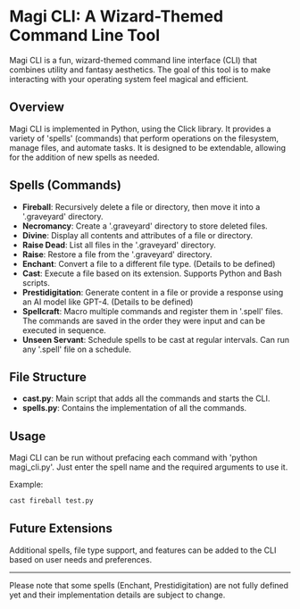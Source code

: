# Magi CLI: A Wizard-Themed Command Line Tool 

Magi CLI is a fun, wizard-themed command line interface (CLI) that combines utility and fantasy aesthetics. The goal of this tool is to make interacting with your operating system feel magical and efficient.

## Overview

Magi CLI is implemented in Python, using the Click library. It provides a variety of 'spells' (commands) that perform operations on the filesystem, manage files, and automate tasks. It is designed to be extendable, allowing for the addition of new spells as needed.

## Spells (Commands)

- **Fireball**: Recursively delete a file or directory, then move it into a '.graveyard' directory.
- **Necromancy**: Create a '.graveyard' directory to store deleted files.
- **Divine**: Display all contents and attributes of a file or directory.
- **Raise Dead**: List all files in the '.graveyard' directory.
- **Raise**: Restore a file from the '.graveyard' directory.
- **Enchant**: Convert a file to a different file type. (Details to be defined)
- **Cast**: Execute a file based on its extension. Supports Python and Bash scripts.
- **Prestidigitation**: Generate content in a file or provide a response using an AI model like GPT-4. (Details to be defined)
- **Spellcraft**: Macro multiple commands and register them in '.spell' files. The commands are saved in the order they were input and can be executed in sequence.
- **Unseen Servant**: Schedule spells to be cast at regular intervals. Can run any '.spell' file on a schedule.

## File Structure

- **cast.py**: Main script that adds all the commands and starts the CLI.
- **spells.py**: Contains the implementation of all the commands.

## Usage

Magi CLI can be run without prefacing each command with 'python magi_cli.py'. Just enter the spell name and the required arguments to use it.

Example:

```bash
cast fireball test.py
```

## Future Extensions

Additional spells, file type support, and features can be added to the CLI based on user needs and preferences.

---

Please note that some spells (Enchant, Prestidigitation) are not fully defined yet and their implementation details are subject to change.

